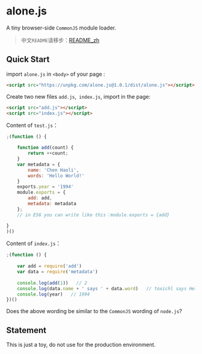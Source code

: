 # alone.js

A tiny browser-side `CommonJS` module loader.



> 中文`README`请移步：[README_zh](README_zh.md)



## Quick Start

import `alone.js` in `<body>` of your page :

```html
<script src="https://unpkg.com/alone.js@1.0.1/dist/alone.js"></script>
```

Create two new files `add.js`,` index.js`, import in the page:

```html
<script src="add.js"></script>
<script src="index.js"></script>
```

Content of `test.js`：

```js
;(function () {

    function add(count) {
		return ++count;
	}
	var metadata = {
		name: 'Chen Haoli',
		words: 'Hello World!'
    }
	exports.year = '1994'
	module.exports = {
		add: add,
		metadata: metadata
	};
	// in ES6 you can write like this：module.exports = {add}

}
)()
```

Content of `index.js`：

```js
;(function () {
	
	var add = require('add')
	var data = require('metadata')
	
	console.log(add(1))   // 2
	console.log(data.name + ' says ' + data.word)   // toxichl says Hello World!
	console.log(year)   // 1994
})()
```

Does the above wording be similar to the `CommonJS` wording of `node.js`?


## Statement

This is just a toy, do not use for the production environment.


